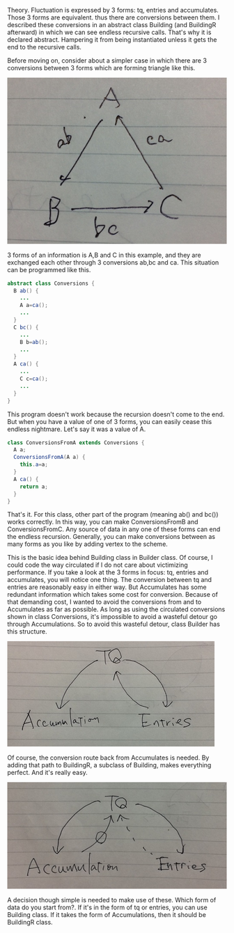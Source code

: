 Theory.
Fluctuation is expressed by 3 forms: tq, entries and accumulates.
Those 3 forms are equivalent. thus there are conversions between them.
I described these conversions in an abstract class Building (and BuildingR afterward) in which we can see endless recursive calls.
That's why it is declared abstract. Hampering it from being instantiated unless it gets the end to the recursive calls.

Before moving on, consider about a simpler case in which there are 3 conversions between 3 forms which are forming triangle like this.

![triangle](Builder01.jpg)

3 forms of an information is A,B and C in this example, and they are exchanged each other through 3 conversions ab,bc and ca.
This situation can be programmed like this.
```java
abstract class Conversions {
  B ab() {
    ...
    A a=ca();
    ...
  }
  C bc() {
    ...
    B b=ab();
    ...
  }
  A ca() {
    ...
    C c=ca();
    ...
  }
}
```
This program doesn't work because the recursion doesn't come to the end.
But when you have a value of one of 3 forms, you can easily cease this endless nightmare.
Let's say it was a value of A.
```java
class ConversionsFromA extends Conversions {
  A a;
  ConversionsFromA(A a) {
    this.a=a;
  }
  A ca() {
    return a;
  }
}
```
That's it. For this class, other part of the program (meaning ab() and bc()) works correctly.
In this way, you can make ConversionsFromB and ConversionsFromC.
Any source of data in any one of these forms can end the endless recursion.
Generally, you can make conversions between as many forms as you like by adding vertex to the scheme.

This is the basic idea behind Building class in Builder class.
Of course, I could code the way circulated if I do not care about victimizing performance.
If you take a look at the 3 forms in focus: tq, entries and accumulates, you will notice one thing.
The conversion between tq and entries are reasonably easy in either way.
But Accumulates has some redundant information which takes some cost for conversion.
Because of that demanding cost, I wanted to avoid the conversions from and to Accumulates as far as possible.
As long as using the circulated conversions shown in class Conversions, it's impossible to avoid a wasteful detour go through Accumulations.
So to avoid this wasteful detour, class Builder has this structure.

![triangle](Builder02.jpg)

Of course, the conversion route back from Accumulates is needed.
By adding that path to BuildingR, a subclass of Building, makes everything perfect.
And it's really easy.

![triangle](Builder03.jpg)

A decision though simple is needed to make use of these.
Which form of data do you start from?.
If it's in the form of tq or entries, you can use Building class.
If it takes the form of Accumulations, then it should be BuildingR class.
